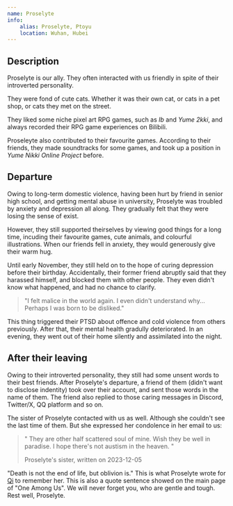 ```yaml
---
name: Proselyte
info:
    alias: Proselyte, Ptoyu
    location: Wuhan, Hubei
---
```

## Description

Proselyte is our ally. They often interacted with us friendly in spite of their introverted personality.

They were fond of cute cats. Whether it was their own cat, or cats in a pet shop, or cats they met on the street.

They liked some niche pixel art RPG games, such as *Ib* and *Yume 2kki*, and always recorded their RPG game experiences on Bilibili.

Proseleyte also contributed to their favourite games.
According to their friends, they made soundtracks for some games, and took up a position in *Yume Nikki Online Project* before.

## Departure

Owing to long-term domestic violence, having been hurt by friend in senior high school, and getting mental abuse in university, Proselyte was troubled by anxiety and depression all along.
They gradually felt that they were losing the sense of exist.

However, they still supported theirselves by viewing good things for a long time, incuding their favourite games, cute animals, and colourful illustrations.
When our friends fell in anxiety, they would generously give their warm hug.

Until early November, they still held on to the hope of curing depression before their birthday. 
Accidentally, their former friend abruptly said that they harassed himself, and blocked them with other people. 
They even didn't know what happened, and had no chance to clarify.

> "I felt malice in the world again. I even didn't understand why... Perhaps I was born to be disliked."

This thing triggered their PTSD about offence and cold violence from others previously.
After that, their mental health gradully deteriorated.
In an evening, they went out of their home silently and assimilated into the night.

## After their leaving

Owing to their introverted personality, they still had some unsent words to their best friends. 
After Proselyte's departure, a friend of them (didn't want to disclose indentity) took over their account, and sent those words in the name of them.
The friend also replied to those caring messages in Discord, Twitter/X, QQ platform and so on.

The sister of Proselyte contacted with us as well. Although she couldn't see the last time of them. But she expressed her condolence in her email to us:

> " They are other half scattered soul of mine. Wish they be well in paradise. I hope there's not austism in the heaven. "
>
> Proselyte's sister, written on 2023-12-05

"Death is not the end of life, but oblivion is."
This is what Proselyte wrote for [Qi](https://one-among.us/profile/qiqi233345) to remember her.
This is also a quote sentence showed on the main page of "One Among Us". We will never forget you, who are gentle and tough. Rest well, Proselyte.
